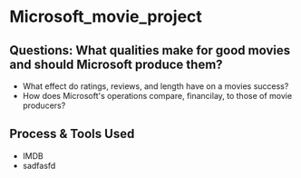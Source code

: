 # Microsoft_movie_project
## Questions: What qualities make for good movies and should Microsoft produce them?
  * What effect do ratings, reviews, and length have on a movies success?
  * How does Microsoft's operations compare, financilay, to those of movie producers?
## Process & Tools Used
  * IMDB  
  * sadfasfd
 
